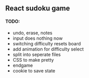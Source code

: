 ## React sudoku game

#### TODO: 

* undo, erase, notes
* input does nothing now
* switching difficulty resets board
* add animation for difficulty select
* split into seperate files
* CSS to make pretty
* endgame
* cookie to save state